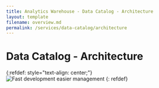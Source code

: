 ```yaml
---
title: Analytics Warehouse - Data Catalog - Architecture
layout: template
filename: overview.md
permalink: /services/data-catalog/architecture
--- 
```

# Data Catalog - Architecture




{:refdef: style="text-align: center;"}
![Fast development easier management]({{site.baseurl}}/3-services/data-catalog/data_catalog.png)
{: refdef}




